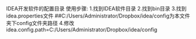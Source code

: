 IDEA开发软件的配置目录
使用步骤:
1.找到IDEA软件目录
2.找到bin目录
3.找到idea.properties文件
##C:/Users/Administrator/Dropbox/idea/config为本文件夹下config文件夹路径
4.修改idea.config.path=C:/Users/Administrator/Dropbox/idea/config


